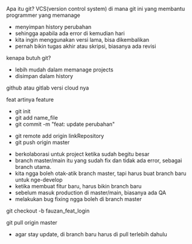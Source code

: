 Apa itu git?
VCS(version control system) di mana git ini yang membantu programmer yang memanage 
- menyimpan history perubahan
- sehingga apabila ada error di kemudian hari
- kita ingin menggunakan versi lama, bisa dikembalikan
- pernah bikin tugas akhir atau skripsi, biasanya ada revisi

kenapa butuh git?
- lebih mudah dalam memanage projects
- disimpan dalam history

github atau gitlab versi cloud nya

feat artinya feature

- git init
- git add name_file
- git commit -m "feat: update perubahan"

<!-- di github -->
- git remote add origin linkRepository
- git push origin master

<!-- git branch -->
- berkolaborasi untuk project ketika sudah begitu besar
- branch master/main itu yang sudah fix dan tidak ada error, sebagai branch utama.
- kita ngga boleh otak-atik branch master, tapi harus buat branch baru untuk nge-develop
- ketika membuat fitur baru, harus bikin branch baru
- sebelum masuk production di master/main, biasanya ada QA
- melakukan bug fixing ngga boleh di branch master

<!-- cara buat branch baru -->
git checkout -b fauzan_feat_login


<!-- pull git -->
git pull origin master


- agar stay update, di branch baru harus di pull terlebih dahulu
